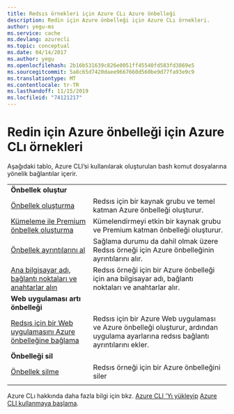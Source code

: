 ```yaml
---
title: Redsıs örnekleri için Azure CLı Azure önbelleği
description: Redin için Azure önbelleği için Azure CLı örnekleri.
author: yegu-ms
ms.service: cache
ms.devlang: azurecli
ms.topic: conceptual
ms.date: 04/14/2017
ms.author: yegu
ms.openlocfilehash: 2b16b531639c826e0051ff45540fd583fd3869e5
ms.sourcegitcommit: 5a8c65d7420daee9667660d560be9d77fa93e9c9
ms.translationtype: MT
ms.contentlocale: tr-TR
ms.lasthandoff: 11/15/2019
ms.locfileid: "74121217"
---
```

# <a name="azure-cli-samples-for-azure-cache-for-redis"></a>Redin için Azure önbelleği için Azure CLı örnekleri

Aşağıdaki tablo, Azure CLI’si kullanılarak oluşturulan bash komut dosyalarına yönelik bağlantılar içerir.

| | |
|---|---|
|**Önbellek oluştur**||
| [Önbellek oluşturma](./scripts/create-cache.md) | Redsıs için bir kaynak grubu ve temel katman Azure önbelleği oluşturur. |
| [Kümeleme ile Premium önbellek oluşturma](./scripts/create-premium-cache-cluster.md) | Kümelendirmeyi etkin bir kaynak grubu ve Premium katman önbelleği oluşturur.|
| [Önbellek ayrıntılarını al](./scripts/show-cache.md) | Sağlama durumu da dahil olmak üzere Redsıs örneği için Azure önbelleğinin ayrıntılarını alır. |
| [Ana bilgisayar adı, bağlantı noktaları ve anahtarlar alın](./scripts/cache-keys-ports.md) | Redsıs örneği için bir Azure önbelleği için ana bilgisayar adı, bağlantı noktaları ve anahtarlar alır. |
|**Web uygulaması artı önbelleği**||
| [Redsıs için bir Web uygulamasını Azure önbelleğine bağlama](./../app-service/scripts/cli-connect-to-redis.md) | Redsıs için bir Azure Web uygulaması ve Azure önbelleği oluşturur, ardından uygulama ayarlarına redsıs bağlantı ayrıntılarını ekler. |
|**Önbelleği sil**||
| [Önbellek silme](./scripts/delete-cache.md) | Redsıs örneği için bir Azure önbelleğini siler  |
| | |

Azure CLı hakkında daha fazla bilgi için bkz. [Azure CLI 'Yı yükleyip](https://docs.microsoft.com/cli/azure/install-azure-cli) [Azure CLI kullanmaya başlama](https://docs.microsoft.com/cli/azure/get-started-with-azure-cli).
